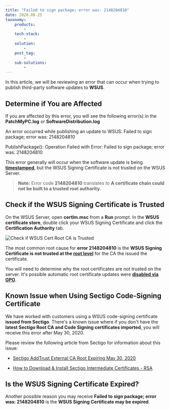 ```yaml
---
title: "Failed to sign package; error was: 2148204810"
date: 2020-08-25
taxonomy:
    products:
        - 
    tech-stack:
        - 
    solution:
        - 
    post_tag:
        - 
    sub-solutions:
        - 
---
```


In this article, we will be reviewing an error that can occur when trying to publish third-party software updates to **WSUS**.

## Determine if You are Affected

If you are affected by this error, you will see the following error(s) in the **PatchMyPC.log** or **SoftwareDistribution.log**

An error occurred while publishing an update to WSUS: Failed to sign package; error was: 2148204810

PublishPackage(): Operation Failed with Error: Failed to sign package; error was: 2148204810

This error generally will occur when the software update is being **[timestamped](https://en.wikipedia.org/wiki/Trusted_timestamping)**, but the WSUS Signing Certificate is not trusted on the WSUS Server.

> **Note:** Error code **2148204810** translates to **A certificate chain could not be built to a trusted root authority.**

## Check if the WSUS Signing Certificate is Trusted

On the WSUS Server, open **certlm.msc** from a **Run** prompt. In the **WSUS certificate store**, double click your WSUS Signing Certificate and click the **Certification Authority** tab.

![Check if WSUS Cert Root CA is Trusted](images/Check-WSUS-Cert-Root-CA.png)

The most common root cause for **error 2148204810** is the **WSUS Signing Certificate is not trusted at the [root level](https://docs.microsoft.com/en-us/windows-hardware/drivers/install/trusted-root-certification-authorities-certificate-store)** for the CA the issued the certificate.

You will need to determine why the root certificates are not trusted on the server. It's possible automatic root certificate updates were **[disabled via GPO](https://docs.microsoft.com/en-us/previous-versions/windows/it-pro/windows-vista/cc749331\(v=ws.10\)?redirectedfrom=MSDN#how-turning-off-update-root-certificates-on-users-computers-can-affect-users-and-applications)**.

## Known Issue when Using Sectigo Code-Signing Certificate

We have worked with customers using a WSUS code-signing certificate **issued from Sectigo**. There's a known issue where if you don't have the **latest Sectigo Root CA and Code Signing certificates imported**, you will receive this error after May 30, 2020.

Please review the following article from Sectigo for information about this issue:

- [Sectigo AddTrust External CA Root Expiring May 30, 2020](https://support.sectigo.com/Com_KnowledgeDetailPage?Id=kA03l00000117LT)

- [How to Download & Install Sectigo Intermediate Certificates - RSA](https://support.sectigo.com/articles/Knowledge/Sectigo-Intermediate-Certificates)

## Is the WSUS Signing Certificate Expired?

Another possible reason you may receive **Failed to sign package; error was: 2148204810** is the **WSUS Signing Certificate may be expired**.
